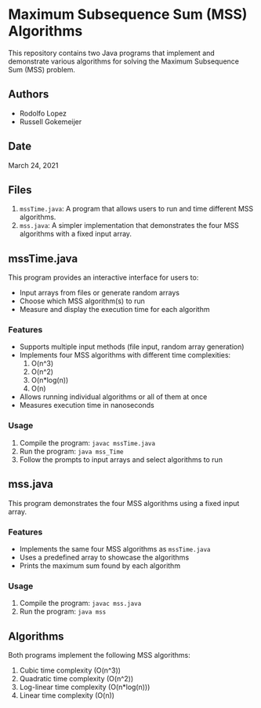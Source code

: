 # Maximum Subsequence Sum (MSS) Algorithms

This repository contains two Java programs that implement and demonstrate various algorithms for solving the Maximum Subsequence Sum (MSS) problem.

## Authors

- Rodolfo Lopez
- Russell Gokemeijer

## Date

March 24, 2021

## Files

1. `mssTime.java`: A program that allows users to run and time different MSS algorithms.
2. `mss.java`: A simpler implementation that demonstrates the four MSS algorithms with a fixed input array.

## mssTime.java

This program provides an interactive interface for users to:

- Input arrays from files or generate random arrays
- Choose which MSS algorithm(s) to run
- Measure and display the execution time for each algorithm

### Features

- Supports multiple input methods (file input, random array generation)
- Implements four MSS algorithms with different time complexities:
  1. O(n^3)
  2. O(n^2)
  3. O(n\*log(n))
  4. O(n)
- Allows running individual algorithms or all of them at once
- Measures execution time in nanoseconds

### Usage

1. Compile the program: `javac mssTime.java`
2. Run the program: `java mss_Time`
3. Follow the prompts to input arrays and select algorithms to run

## mss.java

This program demonstrates the four MSS algorithms using a fixed input array.

### Features

- Implements the same four MSS algorithms as `mssTime.java`
- Uses a predefined array to showcase the algorithms
- Prints the maximum sum found by each algorithm

### Usage

1. Compile the program: `javac mss.java`
2. Run the program: `java mss`

## Algorithms

Both programs implement the following MSS algorithms:

1. Cubic time complexity (O(n^3))
2. Quadratic time complexity (O(n^2))
3. Log-linear time complexity (O(n\*log(n)))
4. Linear time complexity (O(n))
